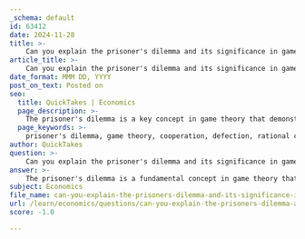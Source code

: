 ```yaml
---
_schema: default
id: 63412
date: 2024-11-28
title: >-
    Can you explain the prisoner's dilemma and its significance in game theory?
article_title: >-
    Can you explain the prisoner's dilemma and its significance in game theory?
date_format: MMM DD, YYYY
post_on_text: Posted on
seo:
  title: QuickTakes | Economics
  page_description: >-
    The prisoner's dilemma is a key concept in game theory that demonstrates the conflict between individual self-interest and collective benefit, showcasing the complexities of cooperation and decision-making in various fields.
  page_keywords: >-
    prisoner's dilemma, game theory, cooperation, defection, rational choice, individual self-interest, collective benefit, economic implications, psychology, decision-making, oligopoly, competitive environments
author: QuickTakes
question: >-
    Can you explain the prisoner's dilemma and its significance in game theory?
answer: >-
    The prisoner's dilemma is a fundamental concept in game theory that illustrates the conflict between individual self-interest and collective benefit. It involves two rational agents (often referred to as prisoners) who must decide whether to cooperate with each other or betray (defect) for personal gain. The dilemma is structured such that while mutual cooperation yields a better outcome for both, the rational choice for each individual, driven by self-interest, is to defect.\n\nIn its classic formulation, two prisoners are accused of a crime and are isolated from each other. They have two choices: to confess (defect) or to remain silent (cooperate). The outcomes are as follows:\n\n- If both prisoners remain silent, they each receive a light sentence (e.g., 1 year in prison).\n- If one confesses while the other remains silent, the confessor goes free, and the silent prisoner receives a heavy sentence (e.g., 20 years).\n- If both confess, they each receive a moderate sentence (e.g., 5 years).\n\nThis scenario creates a situation where, despite the best collective outcome being achieved through cooperation, the dominant strategy for each prisoner is to defect, leading to a worse outcome for both.\n\nThe significance of the prisoner's dilemma extends beyond its initial context and is applicable in various fields, including economics, politics, biology, and psychology. It highlights the challenges of achieving cooperation in situations where individual incentives lead to suboptimal outcomes for the group. For example, in economics, firms in an oligopoly may face a prisoner's dilemma when deciding on pricing strategies. If one firm lowers prices while others maintain them, it can gain market share, but this may lead to a price war that ultimately harms all firms involved.\n\nOverall, the prisoner's dilemma serves as a powerful illustration of the complexities of decision-making in competitive environments and the importance of cooperation for achieving optimal outcomes.
subject: Economics
file_name: can-you-explain-the-prisoners-dilemma-and-its-significance-in-game-theory.md
url: /learn/economics/questions/can-you-explain-the-prisoners-dilemma-and-its-significance-in-game-theory
score: -1.0

---
```


&nbsp;